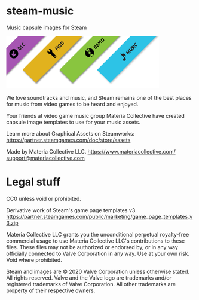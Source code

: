 # steam-music
Music capsule images for Steam

![DLC MOD DEMO MUSIC - capsule main sample image](readme.png)

We love soundtracks and music, and Steam remains one of the best places for music from video games to be heard and enjoyed.

Your friends at video game music group Materia Collective have created capsule image templates to use for your music assets. 

Learn more about Graphical Assets on Steamworks: https://partner.steamgames.com/doc/store/assets

Made by Materia Collective LLC. 
https://www.materiacollective.com/ 
support@materiacollective.com 

# Legal stuff
CC0 unless void or prohibited.

Derivative work of Steam's game page templates v3. https://partner.steamgames.com/public/marketing/game_page_templates_v3.zip 

Materia Collective LLC grants you the unconditional perpetual royalty-free commercial usage to use Materia Collective LLC's contributions to these files. These files may not be authorized or endorsed by, or in any way officially connected to Valve Corporation in any way. Use at your own risk. Void where prohibited.

Steam and images are © 2020 Valve Corporation unless otherwise stated. All rights reserved. Valve and the Valve logo are trademarks and/or registered trademarks of Valve Corporation. All other trademarks are property of their respective owners.